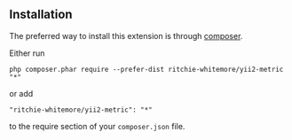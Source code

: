 Installation
------------

The preferred way to install this extension is through [composer](http://getcomposer.org/download/).

Either run

```
php composer.phar require --prefer-dist ritchie-whitemore/yii2-metric "*"
```

or add

```
"ritchie-whitemore/yii2-metric": "*"
```

to the require section of your `composer.json` file.